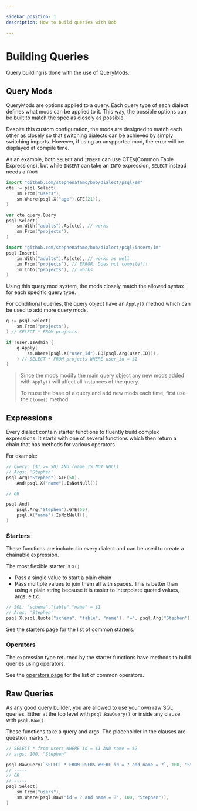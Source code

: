 ```yaml
---

sidebar_position: 1
description: How to build queries with Bob

---
```


# Building Queries

Query building is done with the use of QueryMods.

## Query Mods

QueryMods are options applied to a query. Each query type of each dialect defines what mods can be applied to it. This way, the possible options can be built to match the spec as closely as possible.

Despite this custom configuration, the mods are designed to match each other as closely so that switching dialects can be achieved by simply switching imports. However, if using an unspported mod, the error will be displayed at compile time.

As an example, both `SELECT` and `INSERT` can use CTEs(Common Table Expressions), but while `INSERT` can take an `INTO` expression, `SELECT` instead needs a `FROM`

```go
import "github.com/stephenafamo/bob/dialect/psql/sm"
cte := psql.Select(
    sm.From("users"),
    sm.Where(psql.X("age").GTE(21)),
)

var cte query.Query
psql.Select(
    sm.With("adults").As(cte), // works
    sm.From("projects"),
)

import "github.com/stephenafamo/bob/dialect/psql/insert/im"
psql.Insert(
    im.With("adults").As(cte), // works as well
    im.From("projects"), // ERROR: Does not compile!!!
    im.Into("projects"), // works
)
```

Using this query mod system, the mods closely match the allowed syntax for each specific query type.

For conditional queries, the query object have an `Apply()` method which can be used to add more query mods.

```go
q := psql.Select(
	sm.From("projects"),
) // SELECT * FROM projects

if !user.IsAdmin {
	q.Apply(
		sm.Where(psql.X("user_id").EQ(psql.Arg(user.ID))),
	) // SELECT * FROM projects WHERE user_id = $1
}
```

> Since the mods modify the main query object any new mods added with `Apply()` will affect all instances of the query.
>
> To reuse the base of a query and add new mods each time, first use the `Clone()` method.

## Expressions

Every dialect contain starter functions to fluently build complex expressions. It starts with one of several functions which then return a chain that has methods for various operators.

For example:

```go
// Query: ($1 >= 50) AND (name IS NOT NULL)
// Args: 'Stephen'
psql.Arg("Stephen").GTE(50).
	And(psql.X("name").IsNotNull())

// OR

psql.And(
	psql.Arg("Stephen").GTE(50),
	psql.X("name").IsNotNull(),
)
```

### Starters

These functions are included in every dialect and can be used to create a chainable expression.

The most flexible starter is `X()`

* Pass a single value to start a plain chain
* Pass multiple values to join them all with spaces. This is better than using a plain string because it is easier to interpolate quoted values, args, e.t.c.

```go
// SQL: "schema"."table"."name" = $1
// Args: 'Stephen'
psql.X(psql.Quote("schema", "table", "name"), "=", psql.Arg("Stephen"))
```

See the [starters page](./starters) for the list of common starters.

### Operators

The expression type returned by the starter functions have methods to build queries using operators.

See the [operators page](./operators) for the list of common operators.

## Raw Queries

As any good query builder, you are allowed to use your own raw SQL queries. Either at the top level with `psql.RawQuery()` or inside any clause with `psql.Raw()`.

These functions take a query and args. The placeholder in the clauses are question marks `?`.

```go
// SELECT * from users WHERE id = $1 AND name = $2
// args: 100, "Stephen"

psql.RawQuery(`SELECT * FROM USERS WHERE id = ? and name = ?`, 100, "Stephen")
// -----
// OR
// -----
psql.Select(
	sm.From("users"),
	sm.Where(psql.Raw("id = ? and name = ?", 100, "Stephen")),
)
```

